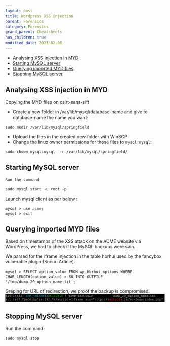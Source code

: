 ```yaml
---
layout: post
title: Wordpress XSS injection
parent: Forensics
category: Forensics
grand_parent: Cheatsheets
has_children: true
modified_date: 2021-02-06
---
```


<!-- vscode-markdown-toc -->
* [Analysing XSS injection in MYD](#AnalysingXSSinjectioninMYD)
* [Starting MySQL server](#StartingMySQLserver)
* [Querying imported MYD files](#QueryingimportedMYDfiles)
* [Stopping MySQL server](#StoppingMySQLserver)

<!-- vscode-markdown-toc-config
	numbering=false
	autoSave=true
	/vscode-markdown-toc-config -->
<!-- /vscode-markdown-toc -->

## <a name='AnalysingXSSinjectioninMYD'></a>Analysing XSS injection in MYD

Copying the MYD files on csirt-sans-sift
 
 - Create a new folder in /var/lib/mysql/database-name and give to database-name the name you want: 
```
sudo mkdir /var/lib/mysql/springfield
```
 - Upload the files in the created new folder with WinSCP
 - Change the linux owner permissions for those files to ```mysql:mysql```: 
```
sudo chown mysql:mysql  -r /var/lib/mysql/springfield/
```

## <a name='StartingMySQLserver'></a>Starting MySQL server

    Run the command 
```
sudo mysql start -u root -p  
```

Launch mysql client as per below :
```
mysql > use acme;
mysql > exit
```

## <a name='QueryingimportedMYDfiles'></a>Querying imported MYD files

Based on timestamps of the XSS attack on the ACME website via WordPress, we had to check if the MySQL backups were sain.

We parsed for the iframe injection in the table hbrhui used by the fancybox vulnerable plugin (Sucuri Article).
```
mysql > SELECT option_value FROM wp_hbrhui_options WHERE CHAR_LENGTH(option_value) > 50 INTO OUTFILE '/tmp/dump_20_option_name.txt';
```

Greping for URL of redirection, we proof the backup is compromised.
![XSS in MYD](/assets/images/wordpress-xss-injection.png)

## <a name='StoppingMySQLserver'></a>Stopping MySQL server

Run the command: 
```
sudo mysql stop
```
